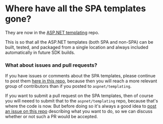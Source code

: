 # Where have all the SPA templates gone?

They are now in the [ASP.NET templating](https://github.com/aspnet/templating) repo.

This is so that all the ASP.NET templates (both SPA and non-SPA) can be built, tested, and packaged from a single location and always included automatically in future SDK builds.

### What about issues and pull requests?

If you have issues or comments about the SPA templates, please continue to post them [here in this repo](https://github.com/aspnet/JavaScriptServices/issues), because then you will reach a more relevant group of contributors than if you posted to `aspnet/templating`.

If you want to submit a pull request on the SPA templates, then of course you will neeed to submit that to the `aspnet/templating` repo, because that's where the code is now. But before doing so it's always a good idea to [post an issue on this repo](https://github.com/aspnet/JavaScriptServices/issues) describing what you want to do, so we can discuss whether or not such a PR would be accepted.
